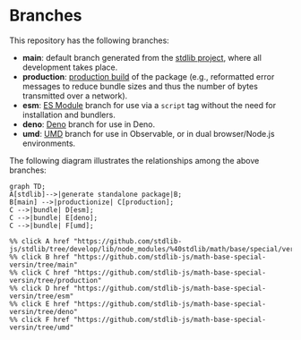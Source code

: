 <!--

@license Apache-2.0

Copyright (c) 2022 The Stdlib Authors.

Licensed under the Apache License, Version 2.0 (the "License");
you may not use this file except in compliance with the License.
You may obtain a copy of the License at

    http://www.apache.org/licenses/LICENSE-2.0

Unless required by applicable law or agreed to in writing, software
distributed under the License is distributed on an "AS IS" BASIS,
WITHOUT WARRANTIES OR CONDITIONS OF ANY KIND, either express or implied.
See the License for the specific language governing permissions and
limitations under the License.

-->

# Branches

This repository has the following branches:

-   **main**: default branch generated from the [stdlib project][stdlib-url], where all development takes place.
-   **production**: [production build][production-url] of the package (e.g., reformatted error messages to reduce bundle sizes and thus the number of bytes transmitted over a network).
-   **esm**: [ES Module][esm-url] branch for use via a `script` tag without the need for installation and bundlers.
-   **deno**: [Deno][deno-url] branch for use in Deno.
-   **umd**: [UMD][umd-url] branch for use in Observable, or in dual browser/Node.js environments.

The following diagram illustrates the relationships among the above branches:

```mermaid
graph TD;
A[stdlib]-->|generate standalone package|B;
B[main] -->|productionize| C[production];
C -->|bundle| D[esm];
C -->|bundle| E[deno];
C -->|bundle| F[umd];

%% click A href "https://github.com/stdlib-js/stdlib/tree/develop/lib/node_modules/%40stdlib/math/base/special/versin"
%% click B href "https://github.com/stdlib-js/math-base-special-versin/tree/main"
%% click C href "https://github.com/stdlib-js/math-base-special-versin/tree/production"
%% click D href "https://github.com/stdlib-js/math-base-special-versin/tree/esm"
%% click E href "https://github.com/stdlib-js/math-base-special-versin/tree/deno"
%% click F href "https://github.com/stdlib-js/math-base-special-versin/tree/umd"
```

[stdlib-url]: https://github.com/stdlib-js/stdlib/tree/develop/lib/node_modules/%40stdlib/math/base/special/versin
[production-url]: https://github.com/stdlib-js/math-base-special-versin/tree/production
[deno-url]: https://github.com/stdlib-js/math-base-special-versin/tree/deno
[umd-url]: https://github.com/stdlib-js/math-base-special-versin/tree/umd
[esm-url]: https://github.com/stdlib-js/math-base-special-versin/tree/esm